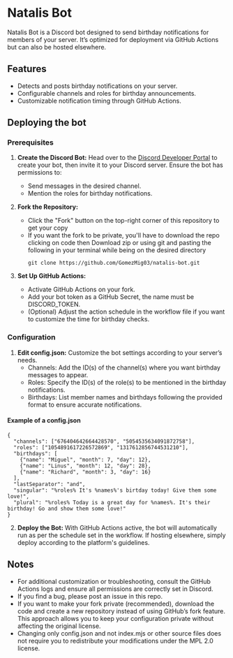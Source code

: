 # Natalis Bot

Natalis Bot is a Discord bot designed to send birthday notifications for members of your server. It’s optimized for deployment via GitHub Actions but can also be hosted elsewhere.


## Features

- Detects and posts birthday notifications on your server.
- Configurable channels and roles for birthday announcements.
- Customizable notification timing through GitHub Actions.

## Deploying the bot

### Prerequisites

1. **Create the Discord Bot:** Head over to the [Discord Developer Portal](https://discord.com/developers) to create your bot, then invite it to your Discord server. Ensure the bot has permissions to:
    - Send messages in the desired channel.
    - Mention the roles for birthday notifications.

2. **Fork the Repository:**
    - Click the "Fork" button on the top-right corner of this repository to get your copy
    - If you want the fork to be private, you'll have to download the repo clicking on code then Download zip or using git and pasting the following in your terminal while being on the desired directory
      ```
      git clone https://github.com/GomezMig03/natalis-bot.git
      ```

3. **Set Up GitHub Actions:**
    - Activate GitHub Actions on your fork.
    - Add your bot token as a GitHub Secret, the name must be DISCORD_TOKEN.
    - (Optional) Adjust the action schedule in the workflow file if you want to customize the time for birthday checks.

### Configuration

1. **Edit config.json:** Customize the bot settings according to your server’s needs.
    - Channels: Add the ID(s) of the channel(s) where you want birthday messages to appear.
    - Roles: Specify the ID(s) of the role(s) to be mentioned in the birthday notifications.
    - Birthdays: List member names and birthdays following the provided format to ensure accurate notifications.

#### Example of a config.json
```
{
  "channels": ["676404642664428570", "5054535634091872758"],
  "roles": ["1054891617226572869", "1317612856744531210"],
  "birthdays": [
    {"name": "Miguel", "month": 7, "day": 12},
    {"name": "Linus", "month": 12, "day": 28},
    {"name": "Richard", "month": 3, "day": 16}
  ],
  "lastSeparator": "and",
  "singular": "%roles% It's %names%'s birtday today! Give them some love!",
  "plural": "%roles% Today is a great day for %names%. It's their birthday! Go and show them some love!"
}
```

2. **Deploy the Bot:** With GitHub Actions active, the bot will automatically run as per the schedule set in the workflow. If hosting elsewhere, simply deploy according to the platform's guidelines.

## Notes

- For additional customization or troubleshooting, consult the GitHub Actions logs and ensure all permissions are correctly set in Discord.
- If you find a bug, please post an issue in this repo.
- If you want to make your fork private (recommended), download the code and create a new repository instead of using GitHub’s fork feature. This approach allows you to keep your configuration private without affecting the original license.
- Changing only config.json and not index.mjs or other source files does not require you to redistribute your modifications under the MPL 2.0 license.

